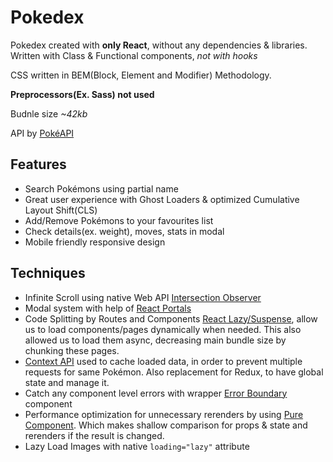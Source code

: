 # Pokedex
Pokedex created with **only React**, without any dependencies & libraries. Written with Class & Functional components, _not with hooks_

CSS written in BEM(Block, Element and Modifier) Methodology. 

**Preprocessors(Ex. Sass) not used**

Budnle size *~42kb*

API by [PokéAPI](http://pokeapi.co/) 

## Features
* Search Pokémons using partial name
* Great user experience with Ghost Loaders & optimized Cumulative Layout Shift(CLS)
* Add/Remove Pokémons to your favourites list
* Check details(ex. weight), moves, stats in modal
* Mobile friendly responsive design

## Techniques
* Infinite Scroll using native Web API [Intersection Observer](https://developer.mozilla.org/en-US/docs/Web/API/Intersection_Observer_API)
* Modal system with help of [React Portals](https://reactjs.org/docs/portals.html)
* Code Splitting by Routes and Components [React Lazy/Suspense](https://reactjs.org/docs/code-splitting.html), allow us to load components/pages dynamically when needed. This also allowed us to load them async, decreasing main bundle size by chunking these pages.
* [Context API](https://reactjs.org/docs/context.html) used to cache loaded data, in order to prevent multiple requests for same Pokémon. Also replacement for Redux, to have global state and manage it.
* Catch any component level errors with wrapper [Error Boundary](https://reactjs.org/docs/error-boundaries.html) component
* Performance optimization for unnecessary rerenders by using [Pure Component](https://reactjs.org/docs/react-api.html#reactpurecomponent). Which makes shallow comparison for props & state and rerenders if the result is changed.
* Lazy Load Images with native `loading="lazy"` attribute
